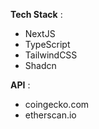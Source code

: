 **Tech Stack** : 
- NextJS
- TypeScript
- TailwindCSS
- Shadcn

**API** :
- coingecko.com
- etherscan.io
